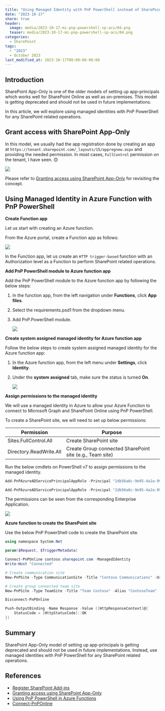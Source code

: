 ```yaml
---
title: "Using Managed Identity with PnP PowerShell instead of SharePoint App-Only Principal"
date: "2023-10-17"
share: true
header:
  image: media/2023-10-17-mi-pnp-powershell-sp-acs/04.png
  teaser: media/2023-10-17-mi-pnp-powershell-sp-acs/04.png
categories:
  - SharePoint
tags:
  - "2023"
  - October 2023
last_modified_at: 2023-10-17T00:00:00-00:00
---
```

## Introduction

SharePoint App-Only is one of the older models of setting up app-principals which works well for SharePoint Online as well as on-premises. This model is getting deprecated and should not be used in future implementations.

In this article, we will explore using managed identities with PnP PowerShell for any SharePoint related operations.


## Grant access with SharePoint App-Only

In this model, we usually had the app registration done by creating an app at `https://tenant.sharepoint.com/_layouts/15/appregnew.aspx` and providing the needed permission. In most cases, `FullControl` permission on the tenant, I have seen. 😊

![](/media/2023-10-17-mi-pnp-powershell-sp-acs/sharepointapponly2.png)

Please refer to [Granting access using SharePoint App-Only](https://learn.microsoft.com/en-us/sharepoint/dev/solution-guidance/security-apponly-azureacs?WT.mc_id=M365-MVP-5003693) for revisiting the concept.


## Using Managed Identity in Azure Function with PnP PowerShell

**Create Function app**

Let us start with creating an Azure function.

From the Azure portal, create a Function app as follows:

![](/media/2023-10-17-mi-pnp-powershell-sp-acs/01.png)

In the Function app, let us create an `HTTP trigger-based` function with an Authorization level as a Function to perform SharePoint related operations.


**Add PnP PowerShell module to Azure function app**

Add the PnP PowerShell module to the Azure function app by following the below steps:

1. In the function app, from the left navigation under **Functions**, click **App files**.
2. Select the requirements.psd1 from the dropdown menu.
3. Add PnP.PowerShell module.

    ![](/media/2023-10-17-mi-pnp-powershell-sp-acs/02.png)


**Create system assigned managed identity for Azure function app**

Follow the below steps to create system assigned managed identity for the Azure function app:

1. In the Azure function app, from the left menu under **Settings**, click **Identity**.
2. Under the **system assigned** tab, make sure the status is turned **On**.

    ![](/media/2023-10-17-mi-pnp-powershell-sp-acs/03.png)


**Assign permissions to the managed identity**

We will use a managed identity in Azure to allow your Azure Function to connect to Microsoft Graph and SharePoint Online using PnP PowerShell.

To create a SharePoint site, we will need to set up below permissions:

| **Permission** | **Purpose** |
| --- | --- |
| Sites.FullControl.All | Create SharePoint site |
| Directory.ReadWrite.All | Create Group connected SharePoint site (e.g., Team site) |

Run the below cmdlets on PowerShell v7 to assign permissions to the managed identity.

```powershell
Add-PnPAzureADServicePrincipalAppRole -Principal "2db56a6c-9e95-4a2a-991b-b688bd11df4b" -AppRole "Directory.ReadWrite.All" -BuiltInType MicrosoftGraph
```

```powershell
Add-PnPAzureADServicePrincipalAppRole -Principal "2db56a6c-9e95-4a2a-991b-b688bd11df4b" -AppRole "Sites.FullControl.All" -BuiltInType SharePointOnline
```

The permissions can be seen from the corresponding Enterprise Application.

![](/media/2023-10-17-mi-pnp-powershell-sp-acs/04.png)


**Azure function to create the SharePoint site**

Use the below PnP PowerShell code to create the SharePoint site.

```powershell
using namespace System.Net

param($Request, $TriggerMetadata)

Connect-PnPOnline contoso.sharepoint.com -ManagedIdentity
Write-Host "Connected"

# Create communication site
New-PnPSite -Type CommunicationSite -Title "Contoso Communications" -Url "https://contoso.sharepoint.com/sites/contoso-communications" -Owner "admin@tenant.onmicrosoft.com"

# Create group connected team site
New-PnPSite -Type TeamSite -Title "Team Contoso" -Alias "ContosoTeam"

Disconnect-PnPOnline

Push-OutputBinding -Name Response -Value ([HttpResponseContext]@{
    StatusCode = [HttpStatusCode]::OK
})
```


## Summary

SharePoint App-Only model of setting up app-principals is getting deprecated and should not be used in future implementations. Instead, use managed identities with PnP PowerShell for any SharePoint related operations.


## References

- [Register SharePoint Add-ins](https://learn.microsoft.com/en-us/sharepoint/dev/sp-add-ins/register-sharepoint-add-ins?WT.mc_id=M365-MVP-5003693)
- [Granting access using SharePoint App-Only](https://learn.microsoft.com/en-us/sharepoint/dev/solution-guidance/security-apponly-azureacs?WT.mc_id=M365-MVP-5003693)
- [Using PnP PowerShell in Azure Functions](https://pnp.github.io/powershell/articles/azurefunctions.html)
- [Connect-PnPOnline](https://pnp.github.io/powershell/cmdlets/Connect-PnPOnline.html)
